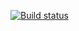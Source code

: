 [![Build status](https://ci.appveyor.com/api/projects/status/ivjw05gelo7gah66?svg=true)](https://ci.appveyor.com/project/lizadegt/bdd)

